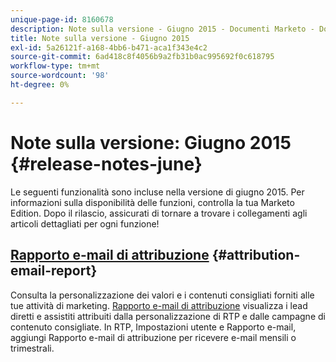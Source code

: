 ```yaml
---
unique-page-id: 8160678
description: Note sulla versione - Giugno 2015 - Documenti Marketo - Documentazione del prodotto
title: Note sulla versione - Giugno 2015
exl-id: 5a26121f-a168-4bb6-b471-aca1f343e4c2
source-git-commit: 6ad418c8f4056b9a2fb31b0ac995692f0c618795
workflow-type: tm+mt
source-wordcount: '98'
ht-degree: 0%

---
```


# Note sulla versione: Giugno 2015 {#release-notes-june}

Le seguenti funzionalità sono incluse nella versione di giugno 2015. Per informazioni sulla disponibilità delle funzioni, controlla la tua Marketo Edition. Dopo il rilascio, assicurati di tornare a trovare i collegamenti agli articoli dettagliati per ogni funzione!

## [Rapporto e-mail di attribuzione](/help/marketo/product-docs/web-personalization/reporting-for-web-personalization/email-reports.md) {#attribution-email-report}

Consulta la personalizzazione dei valori e i contenuti consigliati forniti alle tue attività di marketing. [Rapporto e-mail di attribuzione](/help/marketo/product-docs/web-personalization/reporting-for-web-personalization/email-reports.md) visualizza i lead diretti e assistiti attribuiti dalla personalizzazione di RTP e dalle campagne di contenuto consigliate. In RTP, Impostazioni utente e Rapporto e-mail, aggiungi Rapporto e-mail di attribuzione per ricevere e-mail mensili o trimestrali.
